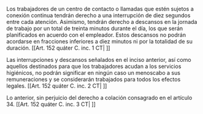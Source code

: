 Los trabajadores de un centro de contacto o llamadas que estén sujetos a conexión continua tendrán derecho a una interrupción de diez segundos entre cada atención. Asimismo, tendrán derecho a descansos en la jornada de trabajo por un total de treinta minutos durante el día, los que serán planificados en acuerdo con el empleador. Estos descansos no podrán acordarse en fracciones inferiores a diez minutos ni por la totalidad de su duración. [[Art. 152 quáter C. inc. 1 CT| ]]

Las interrupciones y descansos señalados en el inciso anterior, así como aquellos destinados para que los trabajadores acudan a los servicios higiénicos, no podrán significar en ningún caso un menoscabo a sus remuneraciones y se considerarán trabajados para todos los efectos legales. [[Art. 152 quáter C. inc. 2 CT| ]]

Lo anterior, sin perjuicio del derecho a colación consagrado en el artículo 34. [[Art. 152 quáter C. inc. 3 CT| ]]